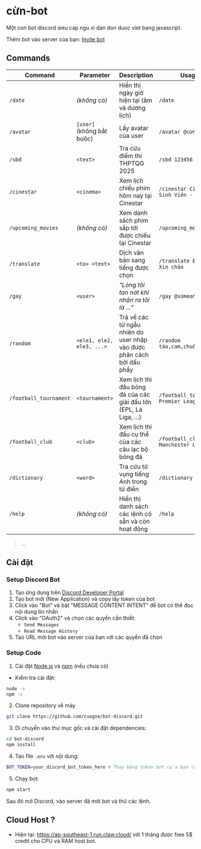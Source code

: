 # cừn-bot

Một con bot discord sieu cap ngu xi dan don duoc viet bang javascript.

Thêm bot vào server của bạn: [Invite bot](https://discord.com/oauth2/authorize?client_id=1395723998821879849)

## Commands

| Command | Parameter | Description | Usage |
|------|---------|-------|-----------|
| `/date` | *(không có)* | Hiển thị ngày giờ hiện tại (âm và dương lịch) | `/date` |
| `/avatar` | `[user]` (không bắt buộc) | Lấy avatar của user | `/avatar @cừn` |
| `/sbd` | `<text>` | Tra cứu điểm thi THPTQG 2025 | `/sbd 123456` |
| `/cinestar` | `<cinema>` | Xem lịch chiếu phim hôm nay tại Cinestar | `/cinestar Cinestar Sinh Viên - TP.HCM` |
| `/upcoming_movies` | *(không có)* | Xem danh sách phim sắp tới được chiếu tại Cinestar | `/upcoming_movies` |
| `/translate` | `<to> <text>` | Dịch văn bản sang tiếng được chọn | `/translate English Xin chào` |
| `/gay` | `<user>` | _"Lòng tôi tan nát khi nhận ra tôi là ..."_ | `/gay @someone` |
| `/random` | `<ele1, ele2, ele3, ...>` | Trả về các từ ngẫu nhiên do user nhập vào được phân cách bởi dấu phẩy | `/random táo,cam,chuối` |
| `/football_tournament` | `<tournament>` | Xem lịch thi đấu bóng đá của các giải đấu lớn (EPL, La Liga, ...) | `/football_tournament Premier League` |
| `/football_club` | `<club>` | Xem lịch thi đấu cụ thể của các câu lạc bộ bóng đá | `/football_club Manchester United` |
| `/dictionary` | `<word>` | Tra cứu từ vụng tiếng Anh trong từ điển | `/dictionary care` |
| `/help` | *(không có)* | Hiển thị danh sách các lệnh có sẵn và còn hoạt động | `/help` |

> ...

## Cài đặt

### Setup Discord Bot
1. Tạo ứng dụng trên [Discord Developer Portal](https://discord.com/developers/applications)
2. Tạo bot mới (New Application) và copy lấy token của bot
3. Click vào "Bot" và bật "MESSAGE CONTENT INTENT" để bot có thể đọc nội dung tin nhắn
4. Click vào "OAuth2" và chọn các quyền cần thiết:
    - `Send Messages`
    - `Read Message History`
5. Tạo URL mời bot vào server của bạn với các quyền đã chọn

### Setup Code
1. Cài đặt [Node.js](https://nodejs.org/) và [npm](https://www.npmjs.com/get-npm) (nếu chưa có)
   
- Kiểm tra cài đặt:
```bash
node -v
npm -v
```

2. Clone repository về máy
```bash
git clone https://github.com/cuogne/bot-discord.git
```

3. Di chuyển vào thư mục gốc và cài đặt dependencies:
```bash
cd bot-discord
npm install
```

4. Tạo file `.env` với nội dung:
```bash
BOT_TOKEN=your_discord_bot_token_here # Thay bằng token bot của bạn (đã copy ở trên)
```

5. Chạy bot:
```bash
npm start
```

Sau đó mở Discord, vào server đã mời bot và thử các lệnh.

## Cloud Host ?

- Hiện tại: https://ap-southeast-1.run.claw.cloud/ với 1 tháng được free 5$ credit cho CPU và RAM host bot.